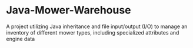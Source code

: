# Java-Mower-Warehouse
A project utilizing Java inheritance and file input/output (I/O) to manage an inventory of different mower types, including specialized attributes and engine data
